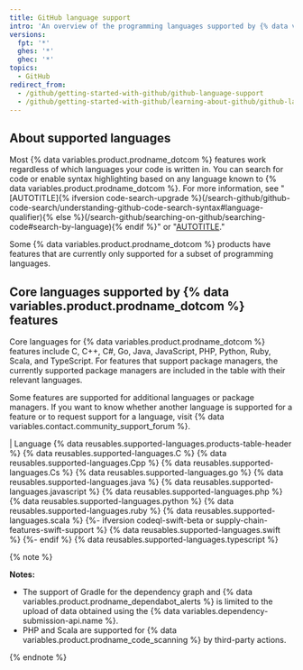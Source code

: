 ```yaml
---
title: GitHub language support
intro: 'An overview of the programming languages supported by {% data variables.product.prodname_dotcom %} features.'
versions:
  fpt: '*'
  ghes: '*'
  ghec: '*'
topics:
  - GitHub
redirect_from:
  - /github/getting-started-with-github/github-language-support
  - /github/getting-started-with-github/learning-about-github/github-language-support
---
```

<!-- If you make changes to this article, also update any feature-level articles to reflect the same changes in language support. -->

## About supported languages

Most {% data variables.product.prodname_dotcom %} features work regardless of which languages your code is written in. You can search for code or enable syntax highlighting based on any language known to {% data variables.product.prodname_dotcom %}. For more information, see "[AUTOTITLE]{% ifversion code-search-upgrade %}(/search-github/github-code-search/understanding-github-code-search-syntax#language-qualifier){% else %}(/search-github/searching-on-github/searching-code#search-by-language){% endif %}" or "[AUTOTITLE](/get-started/writing-on-github/working-with-advanced-formatting/creating-and-highlighting-code-blocks#syntax-highlighting)."

Some {% data variables.product.prodname_dotcom %} products have features that are currently only supported for a subset of programming languages.

## Core languages supported by {% data variables.product.prodname_dotcom %} features

Core languages for {% data variables.product.prodname_dotcom %} features include C, C++, C#, Go, Java, JavaScript, PHP, Python, Ruby, Scala, and TypeScript. For features that support package managers, the currently supported package managers are included in the table with their relevant languages.

Some features are supported for additional languages or package managers. If you want to know whether another language is supported for a feature or to request support for a language, visit {% data variables.contact.community_support_forum %}.

| Language {% data reusables.supported-languages.products-table-header %}
{% data reusables.supported-languages.C %}
{% data reusables.supported-languages.Cpp %}
{% data reusables.supported-languages.Cs %}
{% data reusables.supported-languages.go %}
{% data reusables.supported-languages.java %}
{% data reusables.supported-languages.javascript %}
{% data reusables.supported-languages.php %}
{% data reusables.supported-languages.python %}
{% data reusables.supported-languages.ruby %}
{% data reusables.supported-languages.scala %}
{%- ifversion codeql-swift-beta or supply-chain-features-swift-support %}
{% data reusables.supported-languages.swift %}
{%- endif %}
{% data reusables.supported-languages.typescript %}

{% note %}

**Notes:**
- The support of Gradle for the dependency graph and {% data variables.product.prodname_dependabot_alerts %} is limited to the upload of data obtained using the {% data variables.dependency-submission-api.name %}.
- PHP and Scala are supported for {% data variables.product.prodname_code_scanning %} by third-party actions.

{% endnote %}
